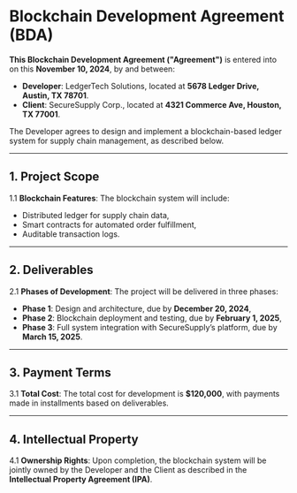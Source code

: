 # Blockchain Development Agreement (BDA)

**This Blockchain Development Agreement ("Agreement")** is entered into on this **November 10, 2024**, by and between:

- **Developer**: LedgerTech Solutions, located at **5678 Ledger Drive, Austin, TX 78701**.
- **Client**: SecureSupply Corp., located at **4321 Commerce Ave, Houston, TX 77001**.

The Developer agrees to design and implement a blockchain-based ledger system for supply chain management, as described below.

---

## 1. **Project Scope**

1.1 **Blockchain Features**:
The blockchain system will include:
- Distributed ledger for supply chain data,
- Smart contracts for automated order fulfillment,
- Auditable transaction logs.

---

## 2. **Deliverables**

2.1 **Phases of Development**:
The project will be delivered in three phases:
- **Phase 1**: Design and architecture, due by **December 20, 2024**,
- **Phase 2**: Blockchain deployment and testing, due by **February 1, 2025**,
- **Phase 3**: Full system integration with SecureSupply’s platform, due by **March 15, 2025**.

---

## 3. **Payment Terms**

3.1 **Total Cost**:
The total cost for development is **$120,000**, with payments made in installments based on deliverables.

---

## 4. **Intellectual Property**

4.1 **Ownership Rights**:
Upon completion, the blockchain system will be jointly owned by the Developer and the Client as described in the **Intellectual Property Agreement (IPA)**.
